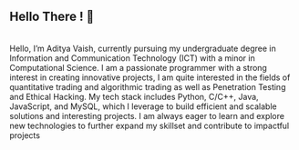 ## Hello There ! 👋
<br>
Hello, I’m Aditya Vaish, currently pursuing my undergraduate degree in Information and Communication Technology (ICT) with a minor in Computational Science.
I am a passionate programmer with a strong interest in creating innovative projects, I am quite interested in the fields of quantitative trading and algorithmic trading as well as Penetration Testing and Ethical Hacking.
My tech stack includes Python, C/C++, Java, JavaScript, and MySQL, which I leverage to build efficient and scalable solutions and interesting projects.
I am always eager to learn and explore new technologies to further expand my skillset and contribute to impactful projects
